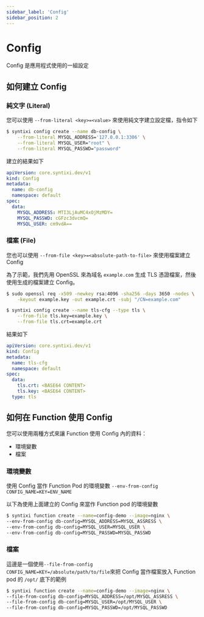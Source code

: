 ```yaml
---
sidebar_label: 'Config'
sidebar_position: 2
---
```


# Config

Config 是應用程式使用的一組設定

## 如何建立 Config

### 純文字 (Literal)

您可以使用 `--from-literal <key>=<value>` 來使用純文字建立設定檔，指令如下

```sh
$ syntixi config create --name db-config \
    --from-literal MYSQL_ADDRESS='127.0.0.1:3306' \
    --from-literal MYSQL_USER="root" \
    --from-literal MYSQL_PASSWD="password" 
```

建立的結果如下

```yaml
apiVersion: core.syntixi.dev/v1
kind: Config
metadata:
  name: db-config
  namespace: default
spec:
  data:
    MYSQL_ADDRESS: MTI3LjAuMC4xOjMzMDY=
    MYSQL_PASSWD: cGFzc3dvcmQ=
    MYSQL_USER: cm9vdA==
```


### 檔案 (File)

您也可以使用 `--from-file <key>=<absolute-path-to-file>` 來使用檔案建立 Config

為了示範，我們先用 OpenSSL 來為域名 `example.com` 生成 TLS 憑證檔案，然後使用生成的檔案建立 Config。
```sh
$ sudo openssl req -x509 -newkey rsa:4096 -sha256 -days 3650 -nodes \
    -keyout example.key -out example.crt -subj "/CN=example.com"
```

```sh
$ syntixi config create --name tls-cfg --type tls \
    --from-file tls.key=example.key \
    --from-file tls.crt=example.crt
```

結果如下

```yaml
apiVersion: core.syntixi.dev/v1
kind: Config
metadata:
  name: tls-cfg
  namespace: default
spec:
  data:
    tls.crt: <BASE64 CONTENT>
    tls.key: <BASE64 CONTENT>
  type: tls
```

## 如何在 Function 使用 Config

您可以使用兩種方式來讓 Function 使用 Config 內的資料：
* 環境變數
* 檔案

### 環境變數

使用 Config 當作 Function Pod 的環境變數 `--env-from-config CONFIG_NAME=KEY=ENV_NAME`

以下為使用上面建立的 Config 來當作 Function pod 的環境變數
```sh
$ syntixi function create --name=config-demo --image=nginx \
--env-from-config db-config=MYSQL_ADDRESS=MYSQL_ASSRESS \ 
--env-from-config db-config=MYSQL_USER=MYSQL_USER \
--env-from-config db-config=MYSQL_PASSWD=MYSQL_PASSWD
```
### 檔案

這邊是一個使用`--file-from-config CONFIG_NAME=KEY=/absolute/path/to/file`來把 Config 當作檔案放入 Function pod 的 `/opt/` 底下的範例

```sh
$ syntixi function create --name=config-demo --image=nginx \
--file-from-config db-config=MYSQL_ADDRESS=/opt/MYSQL_ASSRESS \ 
--file-from-config db-config=MYSQL_USER=/opt/MYSQL_USER \
--file-from-config db-config=MYSQL_PASSWD=/opt/MYSQL_PASSWD
```
